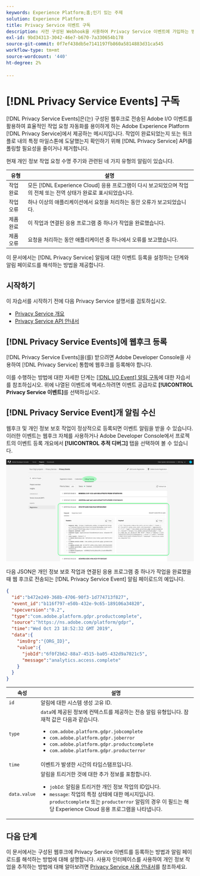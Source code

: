 ```yaml
---
keywords: Experience Platform;홈;인기 있는 주제
solution: Experience Platform
title: Privacy Service 이벤트 구독
description: 사전 구성된 Webhook을 사용하여 Privacy Service 이벤트에 가입하는 방법을 알아봅니다.
exl-id: 9bd34313-3042-46e7-b670-7a330654b178
source-git-commit: 0f7ef438db5e7141197fb860a5814883d31ca545
workflow-type: tm+mt
source-wordcount: '440'
ht-degree: 2%

---
```


# [!DNL Privacy Service Events] 구독

[!DNL Privacy Service Events]은(는) 구성된 웹후크로 전송된 Adobe I/O 이벤트를 활용하여 효율적인 작업 요청 자동화를 용이하게 하는 Adobe Experience Platform [!DNL Privacy Service]에서 제공하는 메시지입니다. 작업이 완료되었는지 또는 워크플로 내의 특정 마일스톤에 도달했는지 확인하기 위해 [!DNL Privacy Service] API를 폴링할 필요성을 줄이거나 제거합니다.

현재 개인 정보 작업 요청 수명 주기와 관련된 네 가지 유형의 알림이 있습니다.

| 유형 | 설명 |
| --- | --- |
| 작업 완료 | 모든 [!DNL Experience Cloud] 응용 프로그램이 다시 보고되었으며 작업의 전체 또는 전역 상태가 완료로 표시되었습니다. |
| 작업 오류 | 하나 이상의 애플리케이션에서 요청을 처리하는 동안 오류가 보고되었습니다. |
| 제품 완료 | 이 작업과 연결된 응용 프로그램 중 하나가 작업을 완료했습니다. |
| 제품 오류 | 요청을 처리하는 동안 애플리케이션 중 하나에서 오류를 보고했습니다. |

이 문서에서는 [!DNL Privacy Service] 알림에 대한 이벤트 등록을 설정하는 단계와 알림 페이로드를 해석하는 방법을 제공합니다.

## 시작하기

이 자습서를 시작하기 전에 다음 Privacy Service 설명서를 검토하십시오.

* [Privacy Service 개요](./home.md)
* [Privacy Service API 안내서](./api/overview.md)

## [!DNL Privacy Service Events]에 웹후크 등록

[!DNL Privacy Service Events]을(를) 받으려면 Adobe Developer Console을 사용하여 [!DNL Privacy Service] 통합에 웹후크를 등록해야 합니다.

이를 수행하는 방법에 대한 자세한 단계는 [[!DNL I/O Event] 알림 구독](../observability/alerts/subscribe.md)에 대한 자습서를 참조하십시오. 위에 나열된 이벤트에 액세스하려면 이벤트 공급자로 **[!UICONTROL Privacy Service 이벤트]**&#x200B;를 선택하십시오.

## [!DNL Privacy Service Event]개 알림 수신

웹후크 및 개인 정보 보호 작업이 정상적으로 등록되면 이벤트 알림을 받을 수 있습니다. 이러한 이벤트는 웹후크 자체를 사용하거나 Adobe Developer Console에서 프로젝트의 이벤트 등록 개요에서 **[!UICONTROL 추적 디버그]** 탭을 선택하여 볼 수 있습니다.

![](images/privacy-events/debug-tracing.png)

다음 JSON은 개인 정보 보호 작업과 연결된 응용 프로그램 중 하나가 작업을 완료했을 때 웹 후크로 전송되는 [!DNL Privacy Service Event] 알림 페이로드의 예입니다.

```json
{
  "id":"b472e249-368b-4706-90f3-1d774713f827",
  "event_id":"b116f797-e50b-432e-9c65-189106a34820",
  "specversion":"0.2",
  "type":"com.adobe.platform.gdpr.productcomplete",
  "source":"https://ns.adobe.com/platform/gdpr",
  "time":"Wed Oct 23 18:52:32 GMT 2019",
  "data":{
    "imsOrg":"{ORG_ID}",
    "value":{
      "jobId":"6f0f2b62-88a7-4515-ba05-432d9a7021c5",
      "message":"analytics.access.complete"
    }
  }
}
```

| 속성 | 설명 |
| --- | --- |
| `id` | 알림에 대한 시스템 생성 고유 ID. |
| `type` | `data`에 제공된 정보에 컨텍스트를 제공하는 전송 알림 유형입니다. 잠재적 값은 다음과 같습니다. <ul><li>`com.adobe.platform.gdpr.jobcomplete`</li><li>`com.adobe.platform.gdpr.joberror`</li><li>`com.adobe.platform.gdpr.productcomplete`</li><li>`com.adobe.platform.gdpr.producterror`</li></ul> |
| `time` | 이벤트가 발생한 시간의 타임스탬프입니다. |
| `data.value` | 알림을 트리거한 것에 대한 추가 정보를 포함합니다. <ul><li>`jobId`: 알림을 트리거한 개인 정보 작업의 ID입니다.</li><li>`message`: 작업의 특정 상태에 대한 메시지입니다. `productcomplete` 또는 `producterror` 알림의 경우 이 필드는 해당 Experience Cloud 응용 프로그램을 나타냅니다.</li></ul> |

## 다음 단계

이 문서에서는 구성된 웹후크에 Privacy Service 이벤트를 등록하는 방법과 알림 페이로드를 해석하는 방법에 대해 설명합니다. 사용자 인터페이스를 사용하여 개인 정보 작업을 추적하는 방법에 대해 알아보려면 [Privacy Service 사용 안내서](./ui/user-guide.md)를 참조하세요.
